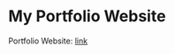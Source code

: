 # My Portfolio Website
Portfolio Website: [link]([https//www.vasanlennin-portfolio.vercel.app](https://vasanlennin-portfolio.vercel.app/))
